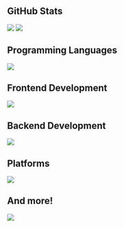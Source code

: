 


## GitHub Stats
![](https://github-readme-stats.vercel.app/api?username=anchan828)
![](https://github-profile-trophy.vercel.app/?username=anchan828)

## Programming Languages

![](https://go-skill-icons.vercel.app/api/icons?i=ts,js,cs,go&perline=10)

## Frontend Development

![](https://go-skill-icons.vercel.app/api/icons?i=react,angular,nextjs&perline=10)

## Backend Development

![](https://go-skill-icons.vercel.app/api/icons?i=nestjs,hono,express,graphql,mysql,postgres,sqlite,redis&perline=10)

## Platforms

![](https://go-skill-icons.vercel.app/api/icons?i=aws,azure,googlecloud&perline=10)

## And more!

![](https://go-skill-icons.vercel.app/api/icons?i=nodejs,deno,bun,npm,yarn,terraform,git,github,gitlab,bitbucket,vscode,webstorm,rider,vim,linux,unity,figma,slack,notion,jira,miro,githubactions,googleappsscript,grafana,prometheus,ubuntu,bash&perline=10)
